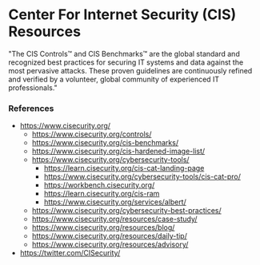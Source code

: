 
Center For Internet Security (CIS) Resources
==== 
"The CIS Controls™ and CIS Benchmarks™ are the global standard and recognized best practices for securing IT systems and data against the most pervasive attacks. These proven guidelines are continuously refined and verified by a volunteer, global community of experienced IT professionals."


### References
* https://www.cisecurity.org/ 
  * https://www.cisecurity.org/controls/
  * https://www.cisecurity.org/cis-benchmarks/
  * https://www.cisecurity.org/cis-hardened-image-list/
  * https://www.cisecurity.org/cybersecurity-tools/
    * https://learn.cisecurity.org/cis-cat-landing-page
	* https://www.cisecurity.org/cybersecurity-tools/cis-cat-pro/
	* https://workbench.cisecurity.org/
	* https://learn.cisecurity.org/cis-ram
	* https://www.cisecurity.org/services/albert/
  * https://www.cisecurity.org/cybersecurity-best-practices/
  * https://www.cisecurity.org/resources/case-study/
  * https://www.cisecurity.org/resources/blog/
  * https://www.cisecurity.org/resources/daily-tip/
  * https://www.cisecurity.org/resources/advisory/
* https://twitter.com/CISecurity/
  
